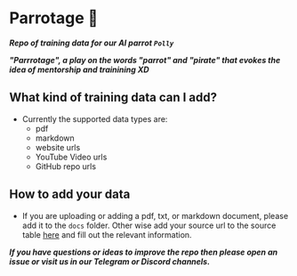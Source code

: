 # Parrotage 🦜

***Repo of training data for our AI parrot `Polly`***

***"Parrrotage", a play on the words "parrot" and "pirate" that evokes the idea of mentorship and trainining XD***

## What kind of training data can I add?

- Currently the supported data types are:
  - pdf
  - markdown
  - website urls
  - YouTube Video urls
  - GitHub repo urls

## How to add your data

- If you are uploading or adding a pdf, txt, or markdown document, please add it to the `docs` folder. Other wise add your source url to the source table [here](/sources_table/sources.md) and fill out the relevant information. 


***If you have questions or ideas to improve the repo then please open an issue or visit us in our Telegram or Discord channels.***
